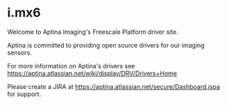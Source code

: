 i.mx6
=====

Welcome to Aptina Imaging's Freescale Platform driver site.

Aptina is committed to providing open source drivers for our imaging sensors.

For more information on Aptina's drivers see https://aptina.atlassian.net/wiki/display/DRV/Drivers+Home

Please create a JIRA at https://aptina.atlassian.net/secure/Dashboard.jspa for support.
